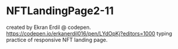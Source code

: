 # NFTLandingPage2-11
created by Ekran Erdil @ codepen. https://codepen.io/erkanerdil016/pen/LYdOpKj?editors=1000
typing practice of responsive NFT landing page.
